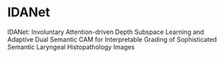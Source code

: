 # IDANet
IDANet: Involuntary Attention-driven Depth Subspace Learning and Adaptive Dual Semantic CAM for Interpretable Grading of Sophisticated Semantic Laryngeal Histopathology Images
